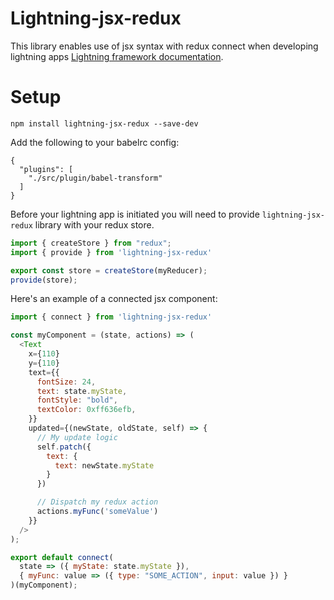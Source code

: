 # Lightning-jsx-redux

This library enables use of jsx syntax with redux connect when developing lightning apps [Lightning framework documentation](https://webplatformforembedded.github.io/Lightning). 

# Setup

```
npm install lightning-jsx-redux --save-dev 
```

Add the following to your babelrc config:
```
{
  "plugins": [
    "./src/plugin/babel-transform"
  ]
}
```

Before your lightning app is initiated you will need to provide ```lightning-jsx-redux``` library with your redux store.

``` javascript
import { createStore } from "redux";
import { provide } from 'lightning-jsx-redux'

export const store = createStore(myReducer);
provide(store);
```

Here's an example of a connected jsx component:

``` javascript
import { connect } from 'lightning-jsx-redux'

const myComponent = (state, actions) => (
  <Text
    x={110}
    y={110}
    text={{
      fontSize: 24,
      text: state.myState,
      fontStyle: "bold",
      textColor: 0xff636efb,
    }}
    updated={(newState, oldState, self) => {
      // My update logic
      self.patch({
        text: {
          text: newState.myState
        }
      })

      // Dispatch my redux action
      actions.myFunc('someValue')
    }}
  />
);

export default connect(
  state => ({ myState: state.myState }),
  { myFunc: value => ({ type: "SOME_ACTION", input: value }) }
)(myComponent);
```
